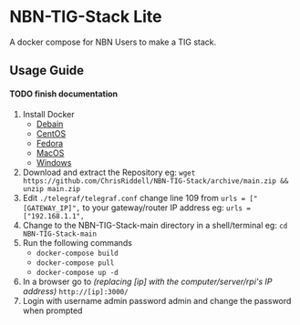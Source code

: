 # NBN-TIG-Stack Lite
A docker compose for NBN Users to make a TIG stack.

## Usage Guide

#### TODO finish documentation

1. Install Docker
   - [Debain](https://docs.docker.com/engine/install/debian/)
   - [CentOS](https://docs.docker.com/engine/install/centos/)
   - [Fedora](https://docs.docker.com/engine/install/fedora/)
   - [MacOS](https://docs.docker.com/docker-for-mac/install/)
   - [Windows](https://docs.docker.com/docker-for-windows/install/)
2. Download and extract the Repository eg: `wget https://github.com/ChrisRiddell/NBN-TIG-Stack/archive/main.zip && unzip main.zip`
3. Edit `./telegraf/telegraf.conf` change line 109 from `urls = ["[GATEWAY_IP]",` to your gateway/router IP address eg: `urls = ["192.168.1.1",`
4. Change to the NBN-TIG-Stack-main directory in a shell/terminal eg: `cd NBN-TIG-Stack-main`
5. Run the following commands
   - `docker-compose build`
   - `docker-compose pull`
   - `docker-compose up -d`
6. In a browser go to *(replacing [ip] with the computer/server/rpi's IP address)* `http://[ip]:3000/`
7. Login with username admin password admin and change the password when prompted
